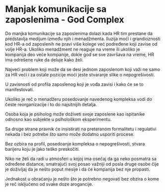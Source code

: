 # Manjak komunikacije sa zaposlenima - God Complex

Do manjka komunikacije sa zaposlenima dolazi kada HR tim prestane da predstavlja medijum između njih i menadžmenta. Iluzija moći i grandioznosti kod HR-a od zaposlenih ne pravi više kolege već podređene koji zavise od volje HR-a. Ukoliko menadžment ne reaguje na vreme ili ukoliko je kompanija deo veće kompanije, dokle god se sve završava na vreme, HR ima odrešene ruke da deluje kako želi. 

Najveći problem koji može da se desi jednom zaposlenom koji važi ne samo za HR veći i za ostale pozicije moći jeste stvaranje slike o nepogrešivosti. 

U zavisnosti od profila zaposlenog koji je vođa zavisi i kako će se to manifestovati. 

Ukoliko je reč o menadžeru posedovanje navedenog kompleksa vodi do česte reorganizacije i to do najsitnijih detalja.

Osoba koja je psiholog može doživeti svoje zaposlene kao ispitanike odnosno kao subjekte u psihološkom eksperimentu. 

Sa druge strane pravnik će insistirati na preteranom formalitetu i regulativi nekada i bez potrebe što samo može dodatno usporiti procese. 

Bez ozbira na profil, posedoanje kompleksa o nepogrešivosti, stvara barijeru koju je jako teško preskočiti.

Niko ne želi da radi u atmosferi u kojoj ima osećaj da ga neko posmatra sa određene distance, smatrajući svoj posao važniji od posla druge osobe čije je doživljaj da je nešto poput mesije i da će kompanija bez nje propasti. 

Jednakost u obraćanju je nešto što je potrebno negovati bez obzira o kome je reč isključeno od svake doze arogancije.

